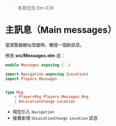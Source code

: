 > 本頁包含 Elm 0.18

# 主訊息（Main messages）

當瀏覽器網址改變時，觸發一個新訊息。

修改 __src/Messages.elm__ 成：

```elm
module Messages exposing (..)

import Navigation exposing (Location)
import Players.Messages


type Msg
    = PlayersMsg Players.Messages.Msg
    | OnLocationChange Location
```

- 現在引入 `Navigation`
- 接著新增 `OnLocationChange Location` 訊息